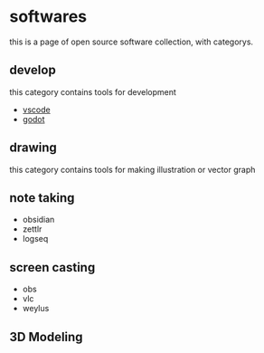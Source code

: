 # softwares
this is a page of open source software collection, with categorys.

## develop
this category contains tools for development
- [vscode](https://code.visualstudio.com)
- [godot](https://godotengine.org)

## drawing
this category contains tools for making illustration or vector graph

## note taking
- obsidian
- zettlr
- logseq

## screen casting
- obs
- vlc
- weylus

## 3D Modeling
